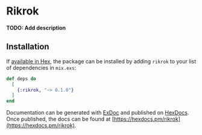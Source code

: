 # Rikrok

**TODO: Add description**

## Installation

If [available in Hex](https://hex.pm/docs/publish), the package can be installed
by adding `rikrok` to your list of dependencies in `mix.exs`:

```elixir
def deps do
  [
    {:rikrok, "~> 0.1.0"}
  ]
end
```

Documentation can be generated with [ExDoc](https://github.com/elixir-lang/ex_doc)
and published on [HexDocs](https://hexdocs.pm). Once published, the docs can
be found at [https://hexdocs.pm/rikrok](https://hexdocs.pm/rikrok).


